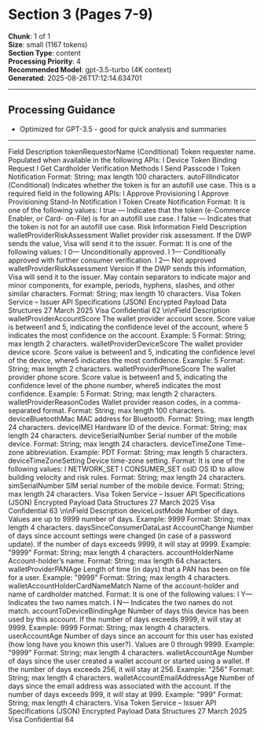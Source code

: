 # Section 3 (Pages 7-9)

**Chunk**: 1 of 1  
**Size**: small (1167 tokens)  
**Section Type**: content  
**Processing Priority**: 4  
**Recommended Model**: gpt-3.5-turbo (4K context)  
**Generated**: 2025-08-26T17:12:14.634701

---

## Processing Guidance

- Optimized for GPT-3.5 - good for quick analysis and summaries

---

Field
Description
tokenRequestorName
(Conditional) Token requester name. Populated when available in 
the following APIs:
l
Device Token Binding Request
l
Get Cardholder Verification Methods
l
Send Passcode
l
Token Notification
Format: String; max length 100 characters.
autoFillIndicator
(Conditional) Indicates whether the token is for an autofill use case. 
This is a required field in the following APIs:
l
Approve Provisioning
l
Approve Provisioning Stand-In Notification
l
Token Create Notification
Format: It is one of the following values:
l
true — Indicates that the token (e-Commerce Enabler, or Card-
on-File) is for an autofill use case.
l
false — Indicates that the token is not for an autofill use case.
Risk Information
Field
Description
walletProviderRiskAssessment
Wallet provider risk assessment. If the DWP sends the value, Visa 
will send it to the issuer.
Format: It is one of the following values:
l
0— Unconditionally approved.
l
1— Conditionally approved with further consumer verification.
l
2— Not approved
walletProviderRiskAssessment 
Version
If the DWP sends this information, Visa will send it to the issuer. 
May contain separators to indicate major and minor components, 
for example, periods, hyphens, slashes, and other similar 
characters.
Format: String; max length 10 characters.
Visa Token Service – Issuer API Specifications (JSON)
Encrypted Payload Data Structures
27 March 2025
Visa Confidential
62
\n\nField
Description
walletProviderAccountScore
The wallet provider account score. Score value is between1 and 5, 
indicating the confidence level of the account, where 5 indicates 
the most confidence on the account.
Example: 5
Format: String; max length 2 characters.
walletProviderDeviceScore
The wallet provider device score. Score value is between1 and 5, 
indicating the confidence level of the device, where5 indicates the 
most confidence.
Example: 5
Format: String; max length 2 characters.
walletProviderPhoneScore
The wallet provider phone score. Score value is between1 and 5, 
indicating the confidence level of the phone number, where5 
indicates the most confidence.
Example: 5
Format: String; max length 2 characters.
walletProviderReasonCodes
Wallet provider reason codes, in a comma-separated format.
Format: String; max length 100 characters.
deviceBluetoothMac
MAC address for Bluetooth.
Format: String; max length 24 characters.
deviceIMEI
Hardware ID of the device.
Format: String; max length 24 characters.
deviceSerialNumber
Serial number of the mobile device.
Format: String; max length 24 characters.
deviceTimeZone
Time-zone abbreviation.
Example: PDT
Format: String; max length 5 characters.
deviceTimeZoneSetting
Device time-zone setting.
Format: It is one of the following values:
l
NETWORK_SET
l
CONSUMER_SET
osID
OS ID to allow building velocity and risk rules.
Format: String; max length 24 characters.
simSerialNumber
SIM serial number of the mobile device.
Format: String; max length 24 characters.
Visa Token Service – Issuer API Specifications (JSON)
Encrypted Payload Data Structures
27 March 2025
Visa Confidential
63
\n\nField
Description
deviceLostMode
Number of days. Values are up to 9999 number of days.
Example: 9999
Format: String; max length 4 characters.
daysSinceConsumerDataLast 
AccountChange
Number of days since account settings were changed (in case of a 
password update). If the number of days exceeds 9999, it will stay 
at 9999.
Example: "9999"
Format: String; max length 4 characters.
accountHolderName
Account-holder’s name.
Format: String; max length 64 characters.
walletProviderPANAge
Length of time (in days) that a PAN has been on file for a user.
Example: "9999"
Format: String; max length 4 characters.
walletAccountHolderCardNameMatch
Name of the account-holder and name of cardholder matched.
Format: It is one of the following values:
l
Y— Indicates the two names match.
l
N— Indicates the two names do not match.
accountToDeviceBindingAge
Number of days this device has been used by this account. If the 
number of days exceeds 9999, it will stay at 9999.
Example: 9999
Format: String; max length 4 characters.
userAccountAge
Number of days since an account for this user has existed (how 
long have you known this user?).
Values are 0 through 9999.
Example: "9999"
Format: String; max length 4 characters.
walletAccountAge
Number of days since the user created a wallet account or started 
using a wallet. If the number of days exceeds 256, it will stay at 
256.
Example: "256"
Format: String; max length 4 characters.
walletAccountEmailAddressAge
Number of days since the email address was associated with the 
account. If the number of days exceeds 999, it will stay at 999.
Example: "999"
Format: String; max length 4 characters.
Visa Token Service – Issuer API Specifications (JSON)
Encrypted Payload Data Structures
27 March 2025
Visa Confidential
64
